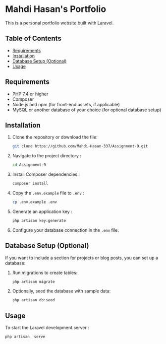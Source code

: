 # Mahdi Hasan's Portfolio
  This is a personal portfolio website built with Laravel.
## Table of Contents
- [Requirements](#requirements)
- [Installation](#installation)
- [Database Setup (Optional)](#database-setup-optional)
- [Usage](#usage)
## Requirements
- PHP 7.4 or higher
- Composer
- Node.js and npm (for front-end assets, if applicable)
- MySQL or another database of your choice (for optional database setup)
## Installation
1. Clone the repository or download the file:

	```bash
	git clone https://github.com/Mahdi-Hasan-337/Assignment-9.git
	```

2. Navigate to the project directory :

	```bash
	cd Assignment-9
	```

3. Install Composer dependencies :

	```bash
	composer install
	```

4. Copy the `.env.example` file to `.env` :

	```bash
	cp .env.example .env
	```

5. Generate an application key :

	```bash
	php artisan key:generate
	```

7. Configure your database connection in the `.env` file.

## Database Setup (Optional)
If you want to include a section for projects or blog posts, you can set up a database:

1. Run migrations to create tables:

	```bash
	php artisan migrate
	```

2. Optionally, seed the database with sample data:

	```bash
	php artisan db:seed
	```

## Usage
To start the Laravel development server : 
```bash
php artisan  serve
```
